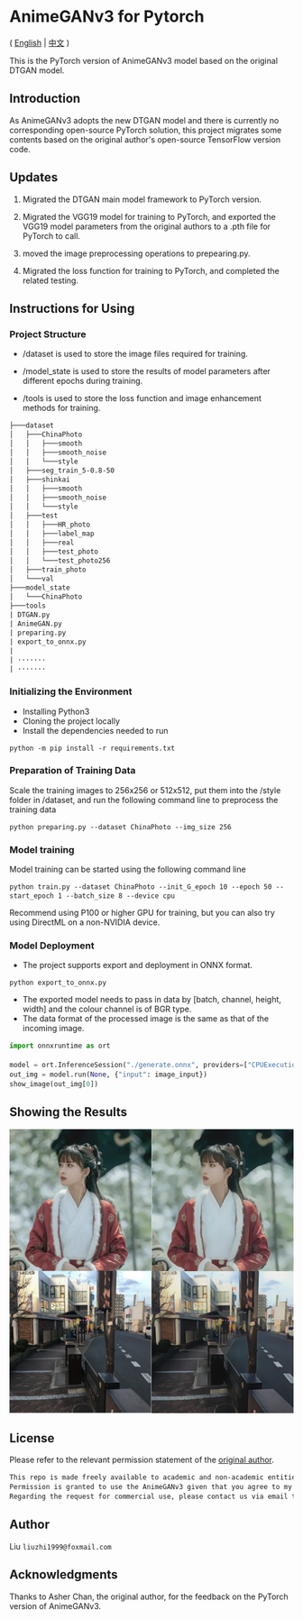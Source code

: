 # AnimeGANv3 for Pytorch

( [English](./README.md)  |  [中文](./Chinese.md) )

This is the PyTorch version of AnimeGANv3 model based on the original DTGAN model.

## Introduction

As AnimeGANv3 adopts the new DTGAN model and there is currently no corresponding open-source PyTorch solution, this project migrates some contents based on the original author's open-source TensorFlow version code.

## Updates

1. Migrated the DTGAN main model framework to PyTorch version.

2. Migrated the VGG19 model for training to PyTorch, and exported the VGG19 model parameters from the original authors to a .pth file for PyTorch to call.

3. moved the image preprocessing operations to prepearing.py.

4. Migrated the loss function for training to PyTorch, and completed the related testing.

## Instructions for Using

### Project Structure

- /dataset is used to store the image files required for training.

- /model_state is used to store the results of model parameters after different epochs during training.

- /tools is used to store the loss function and image enhancement methods for training.

```tree
├───dataset
│   ├───ChinaPhoto
│   │   ├───smooth
│   │   ├───smooth_noise
│   │   └───style
│   ├───seg_train_5-0.8-50
│   ├───shinkai
│   │   ├───smooth
│   │   ├───smooth_noise
│   │   └───style
│   ├───test
│   │   ├───HR_photo
│   │   ├───label_map
│   │   ├───real
│   │   ├───test_photo
│   │   └───test_photo256
│   ├───train_photo
│   └───val
├───model_state
│   └───ChinaPhoto
├───tools
| DTGAN.py
| AnimeGAN.py
| preparing.py
| export_to_onnx.py
| 
| ·······
| ·······
```

### Initializing the Environment

- Installing Python3
- Cloning the project locally
- Install the dependencies needed to run

```shell
python -m pip install -r requirements.txt
```

### Preparation of Training Data

Scale the training images to 256x256 or 512x512, put them into the /style folder in /dataset, and run the following command line to preprocess the training data

```shell
python preparing.py --dataset ChinaPhoto --img_size 256
```

### Model training

Model training can be started using the following command line

```shell
python train.py --dataset ChinaPhoto --init_G_epoch 10 --epoch 50 --start_epoch 1 --batch_size 8 --device cpu
```

Recommend using P100 or higher GPU for training, but you can also try using DirectML on a non-NVIDIA device.

### Model Deployment

- The project supports export and deployment in ONNX format.

```shell
python export_to_onnx.py
```

- The exported model needs to pass in data by [batch, channel, height, width] and the colour channel is of BGR type.
- The data format of the processed image is the same as that of the incoming image.

```python
import onnxruntime as ort

model = ort.InferenceSession("./generate.onnx", providers=["CPUExecutionProvider"])
out_img = model.run(None, {"input": image_input})
show_image(out_img[0])
```

## Showing the Results

![picture](show.jpg)

## License

Please refer to the relevant permission statement of the [original author](https://github.com/TachibanaYoshino/AnimeGANv3).

```md
This repo is made freely available to academic and non-academic entities for non-commercial purposes such as academic research, teaching, scientific publications.  
Permission is granted to use the AnimeGANv3 given that you agree to my license terms.  
Regarding the request for commercial use, please contact us via email to help you obtain the authorization letter.
```

## Author

Liu `liuzhi1999@foxmail.com`

## Acknowledgments

Thanks to Asher Chan, the original author, for the feedback on the PyTorch version of AnimeGANv3.
